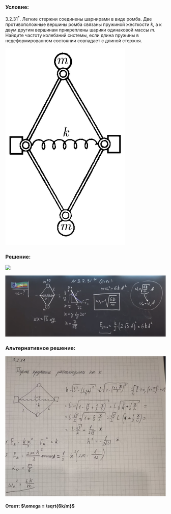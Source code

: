 ###  Условие:

$3.2.31^*.$ Легкие стержни соединены шарнирами в виде ромба. Две противоположные вершины ромба связаны пружиной жесткости $k$, а к двум другим вершинам прикреплены шарики одинаковой массы $m$. Найдите частоту колебаний системы, если длина пружины в недеформированном состоянии совпадает с длиной стержня.

![К задаче $3.2.31$|376x621, 20%](../../img/3.2.31/3.2.31.png)

###  Решение:

![](https://www.youtube.com/embed/YdqZCBlF5F8)

![|1888x719, 67%](../../img/3.2.31/01.png)

###  Альтернативное решение:

![|862x752, 67%](../../img/3.2.31/01.jpg)

#### Ответ: $\omega = \sqrt{6k/m}$